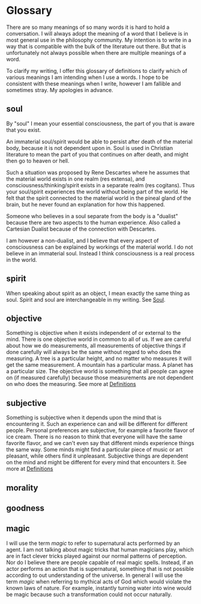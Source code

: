 # Glossary

There are so many meanings of so many words it is hard to hold a conversation.  I will always adopt the meaning of a word that I believe is in most general use in the philosophy community.  My intention is to write in a way that is compatible with the bulk of the literature out there.  But that is unfortunately not always possible when there are multiple meanings of a word.

To clarify my writing, I offer this glossary of definitions to clarify which of various meanings I am intending when I use a words.  I hope to be consistent with these meanings when I write, however I am fallible and sometimes stray.  My apologies in advance.

## soul

By "soul" I mean your essential consciousness, the part of you that is aware that you exist. 

An immaterial soul/spirit would be able to persist after death of the material body, because it is not dependent upon in.  Soul is used in Christian literature to mean the part of you that continues on after death, and might then go to heaven or hell.

Such a situation was proposed by Rene Descartes where he assumes that the material world exists in one realm (res extensa), and consciousness/thinking/spirit exists in a separate realm (res cogitans). Thus your soul/spirit experiences the world without being part of the world. He felt that the spirit connected to the material world in the pineal gland of the brain, but he never found an explanation for how this happened.

Someone who believes in a soul separate from the body is a "dualist" because there are two aspects to the human experience.  Also called a Cartesian Dualist because of the connection with Descartes.

I am however a non-dualist, and I believe that every aspect of consciousness can be explained by workings of the material world.  I do not believe in an immaterial soul. Instead I think consciousness is a real process in the world.

## spirit

When speaking about spirit as an object, I mean exactly the same thing as soul.  Spirit and soul are interchangeable in my writing.  See [Soul](#soul).

## objective

Something is objective when it exists independent of or external to the mind.  There is one objective world in common to all of us.  If we are careful about how we do measurements, all measurements of objective things if done carefully will always be the same without regard to who does the measuring.  A tree is a particular height, and no matter who measures it will get the same measurement.  A mountain has a particular mass.  A planet has a particular size.  The objective world is something that all people can agree on (if measured carefully) because those measurements are not dependent on who does the measuring.  See more at [Definitions](/docs/Ethics/foundation-objective-morality#definitions)

## subjective

Something is subjective when it depends upon the mind that is encountering it.  Such an experience can and will be different for different people.  Personal preferences are subjective, for example a favorite flavor of ice cream.  There is no reason to think that everyone will have the same favorite flavor, and we can't even say that different minds experience things the same way.  Some minds might find a particular piece of music or art pleasant, while others find it unpleasant.  Subjective things are dependent on the mind and might be different for every mind that encounters it.   See more at [Definitions](/docs/Ethics/foundation-objective-morality#definitions)

## morality

## goodness

## magic

I will use the term _magic_ to refer to supernatural acts performed by an agent.  I am not talking about magic tricks that human magicians play, which are in fact clever tricks played against our normal patterns of perception.  Nor do I believe there are people capable of real magic spells.  Instead, if an actor performs an action that is supernatural, something that is not possible according to out understanding of the universe.  In general I will use the term _magic_ when referring to mythical acts of God which would violate the known laws of nature.  For example, instantly turning water into wine would be magic because such a transformation could not occur naturally.
